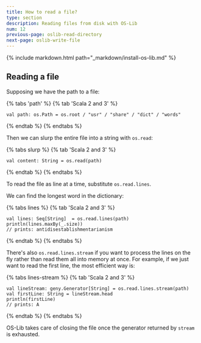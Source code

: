 ```yaml
---
title: How to read a file?
type: section
description: Reading files from disk with OS-Lib
num: 12
previous-page: oslib-read-directory
next-page: oslib-write-file
---
```


{% include markdown.html path="_markdown/install-os-lib.md" %}

## Reading a file

Supposing we have the path to a file:

{% tabs 'path' %}
{% tab 'Scala 2 and 3' %}
```
val path: os.Path = os.root / "usr" / "share" / "dict" / "words"
```
{% endtab %}
{% endtabs %}

Then we can slurp the entire file into a string with `os.read`:

{% tabs slurp %}
{% tab 'Scala 2 and 3' %}
```
val content: String = os.read(path)
```
{% endtab %}
{% endtabs %}

To read the file as line at a time, substitute `os.read.lines`.

We can find the longest word in the dictionary:

{% tabs lines %}
{% tab 'Scala 2 and 3' %}
```
val lines: Seq[String]  = os.read.lines(path)
println(lines.maxBy(_.size))
// prints: antidisestablishmentarianism
```
{% endtab %}
{% endtabs %}

There's also `os.read.lines.stream` if you want to process the lines
on the fly rather than read them all into memory at once. For example,
if we just want to read the first line, the most efficient way is:

{% tabs lines-stream %}
{% tab 'Scala 2 and 3' %}
```
val lineStream: geny.Generator[String] = os.read.lines.stream(path)
val firstLine: String = lineStream.head
println(firstLine)
// prints: A
```
{% endtab %}
{% endtabs %}

OS-Lib takes care of closing the file once the generator returned
by `stream` is exhausted.
